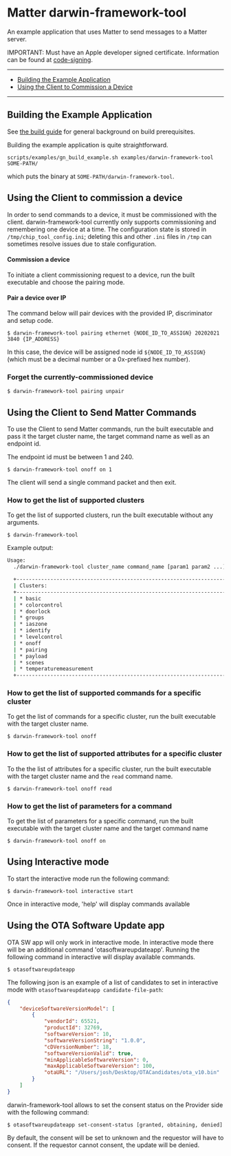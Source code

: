 # Matter darwin-framework-tool

An example application that uses Matter to send messages to a Matter server.

IMPORTANT: Must have an Apple developer signed certificate. Information can be
found at [code-signing](https://developer.apple.com/support/code-signing/).

---

-   [Building the Example Application](#building-the-example-application)
-   [Using the Client to Commission a Device](#using-the-client-to-commission-a-device)

---

## Building the Example Application

See [the build guide](../../docs/guides/BUILDING.md#prerequisites) for general
background on build prerequisites.

Building the example application is quite straightforward.

```
scripts/examples/gn_build_example.sh examples/darwin-framework-tool SOME-PATH/
```

which puts the binary at `SOME-PATH/darwin-framework-tool`.

## Using the Client to commission a device

In order to send commands to a device, it must be commissioned with the client.
darwin-framework-tool currently only supports commissioning and remembering one
device at a time. The configuration state is stored in
`/tmp/chip_tool_config.ini`; deleting this and other `.ini` files in `/tmp` can
sometimes resolve issues due to stale configuration.

#### Commission a device

To initiate a client commissioning request to a device, run the built executable
and choose the pairing mode.

#### Pair a device over IP

The command below will pair devices with the provided IP, discriminator and
setup code.

    $ darwin-framework-tool pairing ethernet {NODE_ID_TO_ASSIGN} 20202021 3840 {IP_ADDRESS}

In this case, the device will be assigned node id `${NODE_ID_TO_ASSIGN}` (which
must be a decimal number or a 0x-prefixed hex number).

### Forget the currently-commissioned device

    $ darwin-framework-tool pairing unpair

## Using the Client to Send Matter Commands

To use the Client to send Matter commands, run the built executable and pass it
the target cluster name, the target command name as well as an endpoint id.

The endpoint id must be between 1 and 240.

    $ darwin-framework-tool onoff on 1

The client will send a single command packet and then exit.

### How to get the list of supported clusters

To get the list of supported clusters, run the built executable without any
arguments.

    $ darwin-framework-tool

Example output:

```bash
Usage:
  ./darwin-framework-tool cluster_name command_name [param1 param2 ...]

  +-------------------------------------------------------------------------------------+
  | Clusters:                                                                           |
  +-------------------------------------------------------------------------------------+
  | * basic                                                                             |
  | * colorcontrol                                                                      |
  | * doorlock                                                                          |
  | * groups                                                                            |
  | * iaszone                                                                           |
  | * identify                                                                          |
  | * levelcontrol                                                                      |
  | * onoff                                                                             |
  | * pairing                                                                           |
  | * payload                                                                           |
  | * scenes                                                                            |
  | * temperaturemeasurement                                                            |
  +-------------------------------------------------------------------------------------+
```

### How to get the list of supported commands for a specific cluster

To get the list of commands for a specific cluster, run the built executable
with the target cluster name.

    $ darwin-framework-tool onoff

### How to get the list of supported attributes for a specific cluster

To the the list of attributes for a specific cluster, run the built executable
with the target cluster name and the `read` command name.

    $ darwin-framework-tool onoff read

### How to get the list of parameters for a command

To get the list of parameters for a specific command, run the built executable
with the target cluster name and the target command name

    $ darwin-framework-tool onoff on

## Using Interactive mode

To start the interactive mode run the following command:

    $ darwin-framework-tool interactive start

Once in interactive mode, 'help' will display commands available

## Using the OTA Software Update app

OTA SW app will only work in interactive mode. In interactive mode there will be
an additional command 'otasoftwareupdateapp'. Running the following command in
interactive will display available commands.

    $ otasoftwareupdateapp

The following json is an example of a list of candidates to set in interactive
mode with `otasoftwareupdateapp candidate-file-path`:

```json
{
    "deviceSoftwareVersionModel": [
        {
            "vendorId": 65521,
            "productId": 32769,
            "softwareVersion": 10,
            "softwareVersionString": "1.0.0",
            "cDVersionNumber": 18,
            "softwareVersionValid": true,
            "minApplicableSoftwareVersion": 0,
            "maxApplicableSoftwareVersion": 100,
            "otaURL": "/Users/josh/Desktop/OTACandidates/ota_v10.bin"
        }
    ]
}
```

darwin-framework-tool allows to set the consent status on the Provider side with
the following command:

    $ otasoftwareupdateapp set-consent-status [granted, obtaining, denied]

By default, the consent will be set to unknown and the requestor will have to
consent. If the requestor cannot consent, the update will be denied.
